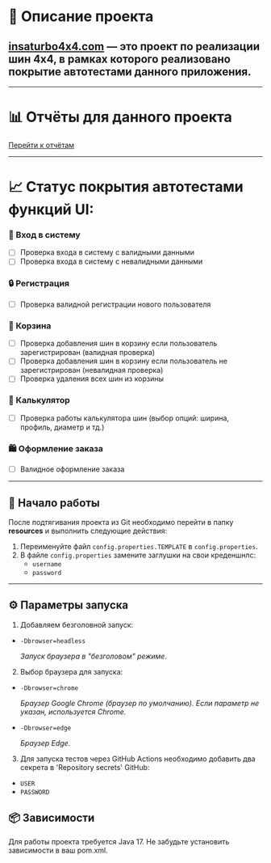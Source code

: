 # 📅 Описание проекта

##  [insaturbo4x4.com](https://www.insaturbo4x4.com/) — это проект по реализации шин 4х4, в рамках которого реализовано покрытие автотестами данного приложения.

---

# 📊 Отчёты для данного проекта

[Перейти к отчётам](https://vmccnc.github.io/tires-aqa-java-for_web/)


---

# 📈 Статус покрытия автотестами функций UI:

### 🔑 Вход в систему

- [ ] Проверка входа в систему с валидными данными
- [ ] Проверка входа в систему с невалидными данными

### 🔒 Регистрация

- [ ] Проверка валидной регистрации нового пользователя

### 🛒 Корзина

- [ ] Проверка добавления шин в корзину если пользователь зарегистрирован (валидная проверка)
- [ ] Проверка добавления шин в корзину если пользователь не зарегистрирован (невалидная проверка)
- [ ] Проверка удаления всех шин из корзины

### 🛞 Калькулятор

- [ ] Проверка работы калькулятора шин (выбор опций: ширина, профиль, диаметр и тд.)

### 🛍️ Оформление заказа

- [ ] Валидное оформление заказа


---

## 🚀 Начало работы

После подтягивания проекта из Git необходимо перейти в папку **resources** и выполнить следующие действия:

1. Переименуйте файл `config.properties.TEMPLATE` в `config.properties`.
2. В файле `config.properties` замените заглушки на свои креденшнлс:
    - `username`
    - `password`

---

## ⚙️ Параметры запуска

1. Добавляем безголовной запуск:

- `-Dbrowser=headless`

  *Запуск браузера в "безголовом" режиме.*

2. Выбор браузера для запуска:

- `-Dbrowser=chrome`

  *Браузер Google Chrome (браузер по умолчанию). Если параметр не указан, используется Chrome.*


- `-Dbrowser=edge`

  *Браузер Edge.*

3. Для запуска тестов через GitHub Actions необходимо добавить два секрета в 'Repository secrets' GitHub:
- `USER`
- `PASSWORD`


## 📦 Зависимости
Для работы проекта требуется Java 17. Не забудьте установить зависимости в ваш pom.xml.
